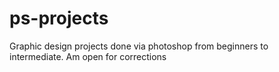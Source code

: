 # ps-projects
Graphic design projects done via photoshop from beginners to intermediate. 
Am open for corrections
